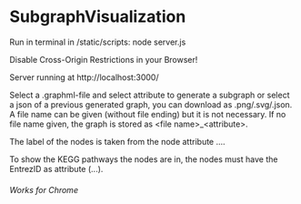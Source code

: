 # SubgraphVisualization

Run in terminal in /static/scripts: node server.js 

Disable Cross-Origin Restrictions in your Browser!

Server running at http://localhost:3000/

Select a .graphml-file and select attribute to generate a subgraph or select a json of a previous generated graph, you can download as .png/.svg/.json. A file name can be given (without file ending) but it is not necessary. If no file name given, the graph is stored as <file name\>\_\<attribute\>.

The label of the nodes is taken from the node attribute <data key="v_symbol">...</data>.

To show the KEGG pathways the nodes are in, the nodes must have the EntrezID as attribute (<data key="v_entrez">...</data>).

###### Works for Chrome
